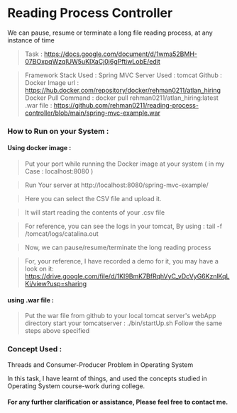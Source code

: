 # Reading Process Controller
We can pause, resume or terminate a long file reading process, at any instance of time

> Task : https://docs.google.com/document/d/1wma52BMH-07BOxpqWzqIUW5uKIXaCj0j6gPftiwLobE/edit

> Framework Stack Used : Spring MVC
> Server Used : tomcat
> Github : 
> Docker Image url : https://hub.docker.com/repository/docker/rehman0211/atlan_hiring
> Docker Pull Command : docker pull rehman0211/atlan_hiring:latest
> .war file : https://github.com/rehman0211/reading-process-controller/blob/main/spring-mvc-example.war


### How to Run on your System :
#### Using docker image :
> Put your port while running the Docker image at your system ( in my Case : localhost:8080 )

> Run Your server at http://localhost:8080/spring-mvc-example/

> Here you can select the CSV file and upload it.

> It will start reading the contents of your .csv file

> For reference, you can see the logs in your tomcat, By using : 
tail -f /tomcat/logs/catalina.out

> Now, we can pause/resume/terminate the long reading process

> For, your reference, I have recorded a demo for it, you may have a look on it:
https://drive.google.com/file/d/1KI9BmK7BfRqhVyC_vDcVyG6KznlKqLKi/view?usp=sharing

#### using .war file :
> Put the war file from github to your local tomcat server's webApp directory
> start your tomcatserver : ./bin/startUp.sh
> Follow the same steps above specified

### Concept Used : 
Threads and Consumer-Producer Problem in Operating System

In this task, I have learnt of things, and used the concepts studied in Operating System course-work during college.

#### For any further clarification or assistance, Please feel free to contact me.
